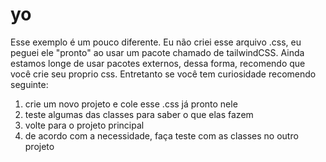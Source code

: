 # yo

Esse exemplo é um pouco diferente. Eu não criei esse arquivo .css, eu peguei ele "pronto" ao usar um pacote chamado de tailwindCSS.
Ainda estamos longe de usar pacotes externos, dessa forma, recomendo que você crie seu proprio css. Entretanto se você tem curiosidade recomendo seguinte:

1. crie um novo projeto e cole esse .css já pronto nele
2. teste algumas das classes para saber o que elas fazem
3. volte para o projeto principal
4. de acordo com a necessidade, faça teste com as classes no outro projeto
